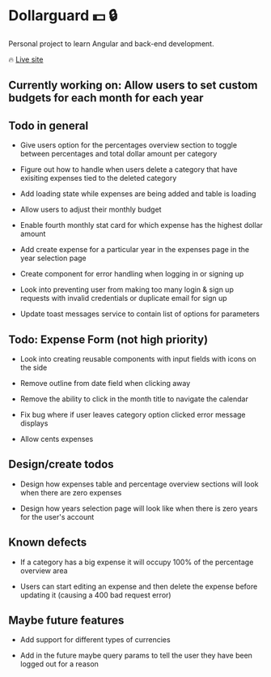 #  Dollarguard :dollar: :lock:  

Personal project to learn Angular and back-end development.

:fire: [Live site](https://dollarguard.pages.dev/login)
##  Currently working on: Allow users to set custom budgets for each month for each year

##  Todo in general

- Give users option for the percentages overview section to toggle between percentages and total dollar amount per category

- Figure out how to handle when users delete a category that have exisiting expenses tied to the deleted category

- Add loading state while expenses are being added and table is loading

- Allow users to adjust their monthly budget

- Enable fourth monthly stat card for which expense has the highest dollar amount

- Add create expense for a particular year in the expenses page in the year selection page

- Create component for error handling when logging in or signing up

- Look into preventing user from making too many login & sign up requests with invalid credentials or duplicate email for sign up

- Update toast messages service to contain list of options for parameters

##  Todo: Expense Form (not high priority)

- Look into creating reusable components with input fields with icons on the side

- Remove outline from date field when clicking away

- Remove the ability to click in the month title to navigate the calendar

- Fix bug where if user leaves category option clicked error message displays

- Allow cents expenses

##  Design/create todos

- Design how expenses table and percentage overview sections will look when there are zero expenses

- Design how years selection page will look like when there is zero years for the user's account

##  Known defects

- If a category has a big expense it will occupy 100% of the percentage overview area

- Users can start editing an expense and then delete the expense before updating it (causing a 400 bad request error)


##  Maybe future features

- Add support for different types of currencies

- Add in the future maybe query params to tell the user they have been logged out for a reason